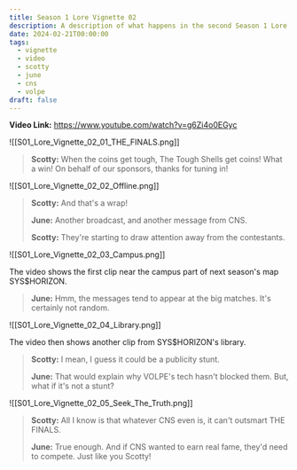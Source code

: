 ```yaml
---
title: Season 1 Lore Vignette 02
description: A description of what happens in the second Season 1 Lore Vignette.
date: 2024-02-21T00:00:00
tags:
  - vignette
  - video
  - scotty
  - june
  - cns
  - volpe
draft: false
---
```

**Video Link:** https://www.youtube.com/watch?v=g6Zi4o0EGyc

![[S01_Lore_Vignette_02_01_THE_FINALS.png]]

>**Scotty:** When the coins get tough, The Tough Shells get coins! What a win! On behalf of our sponsors, thanks for tuning in!

![[S01_Lore_Vignette_02_02_Offline.png]]

>**Scotty:** And that's a wrap!
>
>**June:** Another broadcast, and another message from CNS.
>
>**Scotty:** They're starting to draw attention away from the contestants.

![[S01_Lore_Vignette_02_03_Campus.png]]

The video shows the first clip near the campus part of next season's map SYS$HORIZON.

>**June:** Hmm, the messages tend to appear at the big matches. It's certainly not random.

![[S01_Lore_Vignette_02_04_Library.png]]

The video then shows another clip from SYS$HORIZON's library.

>**Scotty:** I mean, I guess it could be a publicity stunt.
>
>**June:** That would explain why VOLPE's tech hasn't blocked them. But, what if it's not a stunt?

![[S01_Lore_Vignette_02_05_Seek_The_Truth.png]]

>**Scotty:** All I know is that whatever CNS even is, it can't outsmart THE FINALS.
>
>**June:** True enough. And if CNS wanted to earn real fame, they'd need to compete. Just like you Scotty!